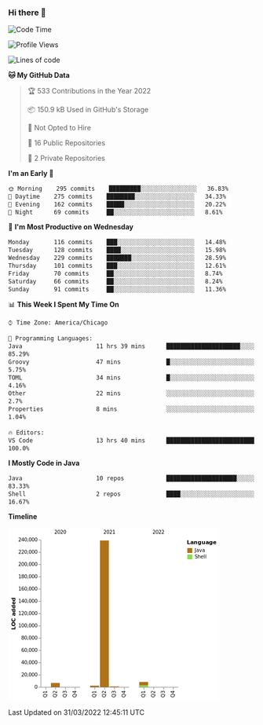 ### Hi there 👋


<!--START_SECTION:waka-->
![Code Time](http://img.shields.io/badge/Code%20Time-2%2C190%20hrs%203%20mins-blue)

![Profile Views](http://img.shields.io/badge/Profile%20Views-14-blue)

![Lines of code](https://img.shields.io/badge/From%20Hello%20World%20I%27ve%20Written-257%20Thousand%20lines%20of%20code-blue)

**🐱 My GitHub Data** 

> 🏆 533 Contributions in the Year 2022
 > 
> 📦 150.9 kB Used in GitHub's Storage 
 > 
> 🚫 Not Opted to Hire
 > 
> 📜 16 Public Repositories 
 > 
> 🔑 2 Private Repositories  
 > 
**I'm an Early 🐤** 

```text
🌞 Morning    295 commits    █████████░░░░░░░░░░░░░░░░   36.83% 
🌆 Daytime    275 commits    ████████░░░░░░░░░░░░░░░░░   34.33% 
🌃 Evening    162 commits    █████░░░░░░░░░░░░░░░░░░░░   20.22% 
🌙 Night      69 commits     ██░░░░░░░░░░░░░░░░░░░░░░░   8.61%

```
📅 **I'm Most Productive on Wednesday** 

```text
Monday       116 commits    ███░░░░░░░░░░░░░░░░░░░░░░   14.48% 
Tuesday      128 commits    ████░░░░░░░░░░░░░░░░░░░░░   15.98% 
Wednesday    229 commits    ███████░░░░░░░░░░░░░░░░░░   28.59% 
Thursday     101 commits    ███░░░░░░░░░░░░░░░░░░░░░░   12.61% 
Friday       70 commits     ██░░░░░░░░░░░░░░░░░░░░░░░   8.74% 
Saturday     66 commits     ██░░░░░░░░░░░░░░░░░░░░░░░   8.24% 
Sunday       91 commits     ██░░░░░░░░░░░░░░░░░░░░░░░   11.36%

```


📊 **This Week I Spent My Time On** 

```text
⌚︎ Time Zone: America/Chicago

💬 Programming Languages: 
Java                     11 hrs 39 mins      █████████████████████░░░░   85.29% 
Groovy                   47 mins             █░░░░░░░░░░░░░░░░░░░░░░░░   5.75% 
TOML                     34 mins             █░░░░░░░░░░░░░░░░░░░░░░░░   4.16% 
Other                    22 mins             ░░░░░░░░░░░░░░░░░░░░░░░░░   2.7% 
Properties               8 mins              ░░░░░░░░░░░░░░░░░░░░░░░░░   1.04%

🔥 Editors: 
VS Code                  13 hrs 40 mins      █████████████████████████   100.0%

```

**I Mostly Code in Java** 

```text
Java                     10 repos            ████████████████████░░░░░   83.33% 
Shell                    2 repos             ████░░░░░░░░░░░░░░░░░░░░░   16.67%

```


**Timeline**

![Chart not found](https://raw.githubusercontent.com/powercasgamer/powercasgamer/master/charts/bar_graph.png) 


 Last Updated on 31/03/2022 12:45:11 UTC
<!--END_SECTION:waka-->
